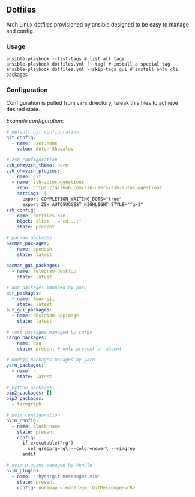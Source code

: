 ## Dotfiles

Arch Linux dotfiles provisioned by ansible designed to be easy to manage and config.

### Usage

```
ansible-playbook --list-tags # list all tags
ansible-playbook dotfiles.yml [--tag] # install a special tag
ansible-playbook dotfiles.yml --skip-tags gui # install only cli packages
```

### Configuration

Configuration is pulled from `vars` directory, tweak this files to achieve desired state.

*Example configuration*:

```yaml
# default git configuration
git_config:
  - name: user.name
    value: Anton Shuvalov

# zsh configuration
zsh_ohmyzsh_theme: norm
zsh_ohmyzsh_plugins:
  - name: git
  - name: zsh-autosuggestions
    repo: https://github.com/zsh-users/zsh-autosuggestions
    settings: |
      export COMPLETION_WAITING_DOTS="true"
      export ZSH_AUTOSUGGEST_HIGHLIGHT_STYLE="fg=1"
zsh_config:
  - name: dotfiles-bin
    block: alias ..="cd ..;"
    state: present

# pacman packages
pacman_packages:
  - name: openssh
    state: latest

pacman_gui_packages:
  - name: telegram-desktop
    state: latest

# aur packages managed by paru
aur_packages:
  - name: tmux-git
    state: latest
aur_gui_packages:
  - name: obsidian-appimage
    state: latest

# rust packages managed by cargo
cargo_packages:
  - name: exa
    state: present # only present or absent

# nodejs packages managed by yarn
yarn_packages:
  - name: n
    state: latest

# Python packages
pip2_packages: []
pip3_packages:
  - termgraph

# nvim configuration
nvim_config: 
  - name: block-name
    state: present
    config: |
      if executable('rg')
        set grepprg=rg\ --color=never\ --vimgrep
      endif

# nvim plugins managed by Vundle
nvim_plugins: 
  - name: 'rhysd/git-messenger.vim'
    state: present
    config: noremap <leader>gm :GitMessenger<CR>
```
